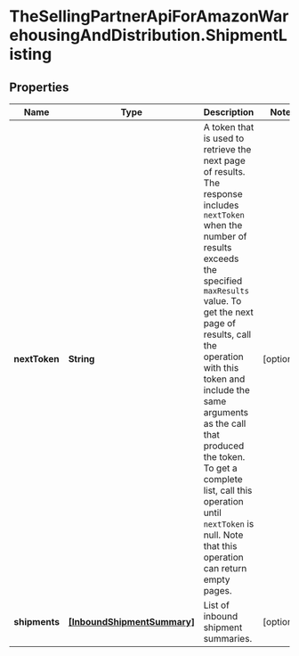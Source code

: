 # TheSellingPartnerApiForAmazonWarehousingAndDistribution.ShipmentListing

## Properties
Name | Type | Description | Notes
------------ | ------------- | ------------- | -------------
**nextToken** | **String** | A token that is used to retrieve the next page of results. The response includes `nextToken` when the number of results exceeds the specified `maxResults` value. To get the next page of results, call the operation with this token and include the same arguments as the call that produced the token. To get a complete list, call this operation until `nextToken` is null. Note that this operation can return empty pages. | [optional] 
**shipments** | [**[InboundShipmentSummary]**](InboundShipmentSummary.md) | List of inbound shipment summaries. | [optional] 


